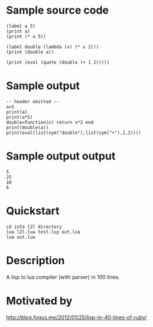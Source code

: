 Sample source code
==================
    (label a 5)
    (print a)
    (print (* a 5))

    (label double (lambda (x) (* x 2)))
    (print (double a))

    (print (eval (quote (double (+ 1 2)))))

Sample output
=============
    -- header omitted --
    a=5
    print(a)
    print(a*5)
    double=function(x) return x*2 end
    print(double(a))
    print(eval(list(sym("double"),list(sym("+"),1,2))))

Sample output output
====================
    5
    25
    10
    6

Quickstart
==========
    cd into l2l directory
    lua l2l.lua test.lsp out.lua
    lua out.lua

Description
===========
A lisp to lua compiler (with parser) in 100 lines.

Motivated by
============
http://blog.fogus.me/2012/01/25/lisp-in-40-lines-of-ruby/

